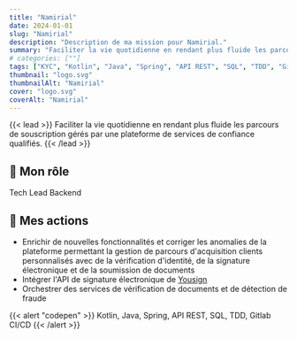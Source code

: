 ```yaml
---
title: "Namirial"
date: 2024-01-01
slug: "Namirial"
description: "Description de ma mission pour Namirial."
summary: "Faciliter la vie quotidienne en rendant plus fluide les parcours de souscription gérés par une plateforme de services de confiance qualifiés."
# categories: [""]
tags: ["KYC", "Kotlin", "Java", "Spring", "API REST", "SQL", "TDD", "Gitlab CI/CD"]
thumbnail: "logo.svg"
thumbnailAlt: "Namirial"
cover: "logo.svg"
coverAlt: "Namirial"
---
```


{{< lead >}}
Faciliter la vie quotidienne en rendant plus fluide les parcours de souscription gérés par une plateforme
de services de confiance qualifiés.
{{< /lead >}}

## :necktie: Mon rôle

Tech Lead Backend

## :dart: Mes actions

* Enrichir de nouvelles fonctionnalités et corriger les anomalies de la plateforme permettant la gestion
de parcours d'acquisition clients personnalisés avec de la vérification d'identité, de la signature électronique et
de la soumission de documents
* Intégrer l'API de signature électronique de [Yousign](https://yousign.com/fr-fr/)
* Orchestrer des services de vérification de documents et de détection de fraude

{{< alert "codepen" >}}
Kotlin, Java, Spring, API REST, SQL, TDD, Gitlab CI/CD
{{< /alert >}}
